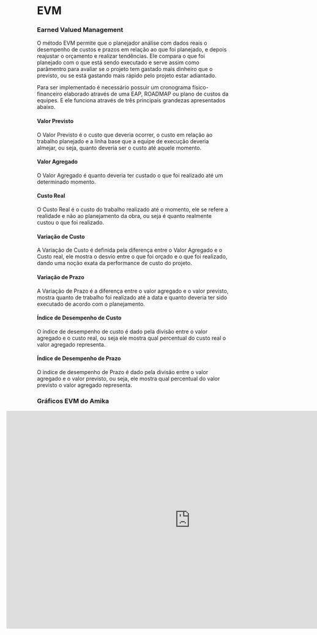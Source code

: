 # EVM

### Earned Valued Management
O método EVM permite que o planejador análise com dados reais o desempenho de custos e prazos em relação ao que foi planejado, e depois reajustar o orçamento e realizar tendências. Ele compara o que foi planejado com o que está sendo executado e serve assim como parâmentro para avaliar se o projeto tem gastado mais dinheiro que o previsto, ou se está gastando mais rápido pelo projeto estar adiantado.

Para ser implementado é necessário possuir um cronograma físico-financeiro elaborado através de uma EAP, ROADMAP ou plano de custos da equipes. E ele funciona através de três principais grandezas apresentados abaixo.

#### Valor Previsto
O Valor Previsto é o custo que deveria ocorrer, o custo em relação ao trabalho planejado e a linha base que a equipe de execução deveria almejar, ou seja, quanto deveria ser o custo até aquele momento.

#### Valor Agregado
O Valor Agregado é quanto deveria ter custado o que foi realizado até um determinado momento.

#### Custo Real
O Custo Real é o custo do trabalho realizado até o momento, ele se refere a realidade e não ao planejamento da obra, ou seja é quanto realmente custou o que foi realizado.

#### Variação de Custo
A Variação de Custo é definida pela diferença entre o Valor Agregado e o Custo real, ele mostra o desvio entre o que foi orçado e o que foi realizado, dando uma noção exata da performance de custo do projeto.

#### Variação de Prazo
A Variação de Prazo é a diferença entre o valor agregado e o valor previsto, mostra quanto de trabalho foi realizado até a data e quanto deveria ter sido executado de acordo com o planejamento.

#### Índice de Desempenho de Custo
O índice de desempenho de custo é dado pela divisão entre o valor agregado e o custo real, ou seja ele mostra qual percentual do custo real o valor agregado representa.

#### Índice de Desempenho de Prazo
O índice de desempenho de Prazo é dado pela divisão entre o valor agregado e o valor previsto, ou seja, ele mostra qual percentual do valor previsto o valor agregado representa.


### Gráficos EVM do Amika
<div style="margin-left: -80px"><iframe src="https://docs.google.com/spreadsheets/d/1pqCOrz1ZFHvKTjH1cfhF7G4C5Y6itmJU920OA3-PcyQ/edit?rm=minimal"frameborder="0" width="960" height="569" allowfullscreen="true" mozallowfullscreen="true"  webkitallowfullscreen="true"></iframe></div>
